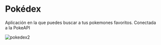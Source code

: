 # Pokédex
Aplicación en la que puedes buscar a tus pokemones favoritos. Conectada a la PokeAPI

![pokedex2](https://user-images.githubusercontent.com/32283958/37888164-31a9c8dc-309c-11e8-8362-36451fc108b5.png)
